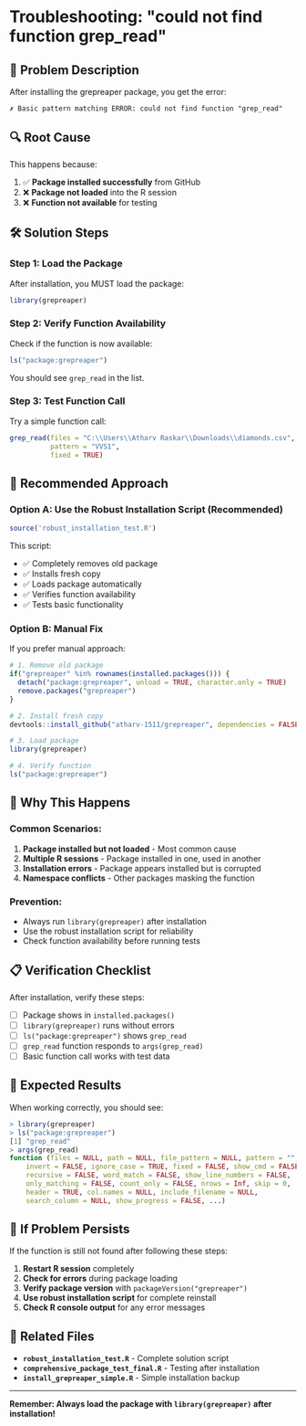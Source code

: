 # Troubleshooting: "could not find function grep_read"

## 🚨 **Problem Description**

After installing the grepreaper package, you get the error:
```
✗ Basic pattern matching ERROR: could not find function "grep_read"
```

## 🔍 **Root Cause**

This happens because:
1. ✅ **Package installed successfully** from GitHub
2. ❌ **Package not loaded** into the R session
3. ❌ **Function not available** for testing

## 🛠️ **Solution Steps**

### **Step 1: Load the Package**
After installation, you MUST load the package:

```r
library(grepreaper)
```

### **Step 2: Verify Function Availability**
Check if the function is now available:

```r
ls("package:grepreaper")
```

You should see `grep_read` in the list.

### **Step 3: Test Function Call**
Try a simple function call:

```r
grep_read(files = "C:\\Users\\Atharv Raskar\\Downloads\\diamonds.csv", 
          pattern = "VVS1", 
          fixed = TRUE)
```

## 🚀 **Recommended Approach**

### **Option A: Use the Robust Installation Script (Recommended)**
```r
source('robust_installation_test.R')
```

This script:
- ✅ Completely removes old package
- ✅ Installs fresh copy
- ✅ Loads package automatically
- ✅ Verifies function availability
- ✅ Tests basic functionality

### **Option B: Manual Fix**
If you prefer manual approach:

```r
# 1. Remove old package
if("grepreaper" %in% rownames(installed.packages())) {
  detach("package:grepreaper", unload = TRUE, character.only = TRUE)
  remove.packages("grepreaper")
}

# 2. Install fresh copy
devtools::install_github("atharv-1511/grepreaper", dependencies = FALSE)

# 3. Load package
library(grepreaper)

# 4. Verify function
ls("package:grepreaper")
```

## 🔧 **Why This Happens**

### **Common Scenarios:**
1. **Package installed but not loaded** - Most common cause
2. **Multiple R sessions** - Package installed in one, used in another
3. **Installation errors** - Package appears installed but is corrupted
4. **Namespace conflicts** - Other packages masking the function

### **Prevention:**
- Always run `library(grepreaper)` after installation
- Use the robust installation script for reliability
- Check function availability before running tests

## 📋 **Verification Checklist**

After installation, verify these steps:

- [ ] Package shows in `installed.packages()`
- [ ] `library(grepreaper)` runs without errors
- [ ] `ls("package:grepreaper")` shows `grep_read`
- [ ] `grep_read` function responds to `args(grep_read)`
- [ ] Basic function call works with test data

## 🎯 **Expected Results**

When working correctly, you should see:

```r
> library(grepreaper)
> ls("package:grepreaper")
[1] "grep_read"
> args(grep_read)
function (files = NULL, path = NULL, file_pattern = NULL, pattern = "", 
    invert = FALSE, ignore_case = TRUE, fixed = FALSE, show_cmd = FALSE, 
    recursive = FALSE, word_match = FALSE, show_line_numbers = FALSE, 
    only_matching = FALSE, count_only = FALSE, nrows = Inf, skip = 0, 
    header = TRUE, col.names = NULL, include_filename = NULL, 
    search_column = NULL, show_progress = FALSE, ...)
```

## 🚨 **If Problem Persists**

If the function is still not found after following these steps:

1. **Restart R session** completely
2. **Check for errors** during package loading
3. **Verify package version** with `packageVersion("grepreaper")`
4. **Use robust installation script** for complete reinstall
5. **Check R console output** for any error messages

## 🔗 **Related Files**

- **`robust_installation_test.R`** - Complete solution script
- **`comprehensive_package_test_final.R`** - Testing after installation
- **`install_grepreaper_simple.R`** - Simple installation backup

---

**Remember: Always load the package with `library(grepreaper)` after installation!**
